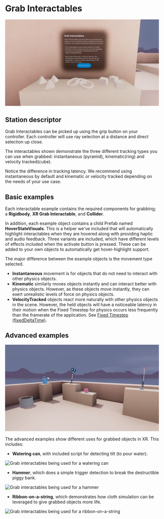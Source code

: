 # Grab Interactables

![Grab interactables with basic objects](Images/Station-02-GrabInteractables.jpg)

## Station descriptor

Grab Interactables can be picked up using the grip button on your controller. Each controller will use ray selection at a distance and direct selection up close.

The interactables shown demonstrate the three different tracking types you can use when grabbed: instantaneous (pyramid), kinematic(ring) and velocity tracked(cube).

Notice the difference in tracking latency. We recommend using instantaneous by default and kinematic or velocity tracked depending on the needs of your use case.

## Basic examples

Each interactable example contains the required components for grabbing; a **Rigidbody**, **XR Grab Interactable**, and **Collider**.

In addition, each example object contains a child Prefab named **HoverStateVisuals**. This is a helper we've included that will automatically highlight interactables when they are hovered along with providing haptic and audio feedback. Three variants are included, which have different levels of effects included when the activate button is pressed. These can be added to your own objects to automatically get hover-highlight support.

The major difference between the example objects is the movement type selected.
* **Instantaneous** movement is for objects that do not need to interact with other physics objects.
* **Kinematic** similarly moves objects instantly and can interact better with physics objects. However, as these objects move instantly, they can exert unrealistic levels of force on physics objects.
* **VelocityTracked** objects react more naturally with other physics objects in the scene. However, the held objects will have a noticeable latency in their motion when the Fixed Timestep for physics occurs less frequently than the framerate of the application. See [Fixed Timestep (fixedDeltaTime)](https://docs.unity3d.com/Manual/TimeFrameManagement.html).

## Advanced examples

![Grab interactables being used for advanced interactions](Images/Station-02-GrabInteractables-Advanced.jpg)

The advanced examples show different uses for grabbed objects in XR. This includes:
* **Watering can**, with included script for detecting tilt (to pour water).

![Grab interactables being used for a watering can](Images/Station-02-grab-interactables-01.gif)
* **Hammer**, which does a simple trigger detection to break the destructible piggy bank.

![Grab interactables being used for a hammer](Images/Station-02-grab-interactables-02.gif)
* **Ribbon-on-a-string**, which demonstrates how cloth simulation can be leveraged to give grabbed objects more life.

![Grab interactables being used for a ribbon-on-a-string](Images/Station-02-grab-interactables-03.gif)
